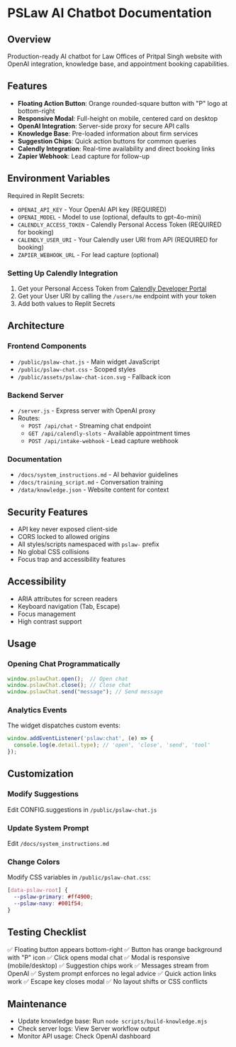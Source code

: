 # PSLaw AI Chatbot Documentation

## Overview
Production-ready AI chatbot for Law Offices of Pritpal Singh website with OpenAI integration, knowledge base, and appointment booking capabilities.

## Features
- **Floating Action Button**: Orange rounded-square button with "P" logo at bottom-right
- **Responsive Modal**: Full-height on mobile, centered card on desktop
- **OpenAI Integration**: Server-side proxy for secure API calls
- **Knowledge Base**: Pre-loaded information about firm services
- **Suggestion Chips**: Quick action buttons for common queries
- **Calendly Integration**: Real-time availability and direct booking links
- **Zapier Webhook**: Lead capture for follow-up

## Environment Variables
Required in Replit Secrets:
- `OPENAI_API_KEY` - Your OpenAI API key (REQUIRED)
- `OPENAI_MODEL` - Model to use (optional, defaults to gpt-4o-mini)
- `CALENDLY_ACCESS_TOKEN` - Calendly Personal Access Token (REQUIRED for booking)
- `CALENDLY_USER_URI` - Your Calendly user URI from API (REQUIRED for booking)
- `ZAPIER_WEBHOOK_URL` - For lead capture (optional)

### Setting Up Calendly Integration
1. Get your Personal Access Token from [Calendly Developer Portal](https://developer.calendly.com/api-docs/005832c83e164-get-current-user)
2. Get your User URI by calling the `/users/me` endpoint with your token
3. Add both values to Replit Secrets

## Architecture

### Frontend Components
- `/public/pslaw-chat.js` - Main widget JavaScript
- `/public/pslaw-chat.css` - Scoped styles
- `/public/assets/pslaw-chat-icon.svg` - Fallback icon

### Backend Server
- `/server.js` - Express server with OpenAI proxy
- Routes:
  - `POST /api/chat` - Streaming chat endpoint
  - `GET /api/calendly-slots` - Available appointment times
  - `POST /api/intake-webhook` - Lead capture webhook

### Documentation
- `/docs/system_instructions.md` - AI behavior guidelines
- `/docs/training_script.md` - Conversation training
- `/data/knowledge.json` - Website content for context

## Security Features
- API key never exposed client-side
- CORS locked to allowed origins
- All styles/scripts namespaced with `pslaw-` prefix
- No global CSS collisions
- Focus trap and accessibility features

## Accessibility
- ARIA attributes for screen readers
- Keyboard navigation (Tab, Escape)
- Focus management
- High contrast support

## Usage

### Opening Chat Programmatically
```javascript
window.pslawChat.open();  // Open chat
window.pslawChat.close(); // Close chat
window.pslawChat.send("message"); // Send message
```

### Analytics Events
The widget dispatches custom events:
```javascript
window.addEventListener('pslaw:chat', (e) => {
  console.log(e.detail.type); // 'open', 'close', 'send', 'tool'
});
```

## Customization

### Modify Suggestions
Edit CONFIG.suggestions in `/public/pslaw-chat.js`

### Update System Prompt
Edit `/docs/system_instructions.md`

### Change Colors
Modify CSS variables in `/public/pslaw-chat.css`:
```css
[data-pslaw-root] {
  --pslaw-primary: #ff4900;
  --pslaw-navy: #001f54;
}
```

## Testing Checklist
✅ Floating button appears bottom-right
✅ Button has orange background with "P" icon
✅ Click opens modal chat
✅ Modal is responsive (mobile/desktop)
✅ Suggestion chips work
✅ Messages stream from OpenAI
✅ System prompt enforces no legal advice
✅ Quick action links work
✅ Escape key closes modal
✅ No layout shifts or CSS conflicts

## Maintenance
- Update knowledge base: Run `node scripts/build-knowledge.mjs`
- Check server logs: View Server workflow output
- Monitor API usage: Check OpenAI dashboard